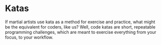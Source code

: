 # Katas
If martial artists use kata as a method for exercise and practice, what might be the equivalent for coders, like us? Well, code katas are short, repeatable programming challenges, which are meant to exercise everything from your focus, to your workflow.
